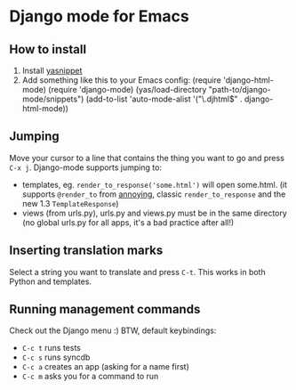 # Django mode for Emacs #
## How to install ##
1. Install [yasnippet](http://code.google.com/p/yasnippet/)
2. Add something like this to your Emacs config:
        (require 'django-html-mode)
        (require 'django-mode)
        (yas/load-directory "path-to/django-mode/snippets")
        (add-to-list 'auto-mode-alist '("\\.djhtml$" . django-html-mode))

## Jumping ##
Move your cursor to a line that contains the thing you want to go and press `C-x j`.
Django-mode supports jumping to:

- templates, eg. `render_to_response('some.html')` will open some.html. (it supports `@render_to` from [annoying](http://bitbucket.org/offline/django-annoying), classic `render_to_response` and the new 1.3 `TemplateResponse`)
- views (from urls.py), urls.py and views.py must be in the same directory (no global urls.py for all apps, it's a bad practice after all!)

## Inserting translation marks ##
Select a string you want to translate and press `C-t`. This works in both Python and templates.

## Running management commands ##
Check out the Django menu :)
BTW, default keybindings:
- `C-c t` runs tests
- `C-c s` runs syncdb
- `C-c a` creates an app (asking for a name first)
- `C-c m` asks you for a command to run
